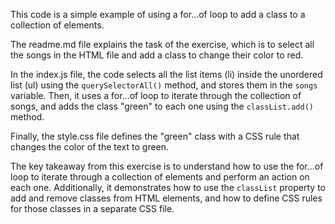 This code is a simple example of using a for...of loop to add a class to a collection of elements.

The readme.md file explains the task of the exercise, which is to select all the songs in the HTML file and add a class to change their color to red.

In the index.js file, the code selects all the list items (li) inside the unordered list (ul) using the `querySelectorAll()` method, and stores them in the `songs` variable. Then, it uses a for...of loop to iterate through the collection of songs, and adds the class "green" to each one using the `classList.add()` method.

Finally, the style.css file defines the "green" class with a CSS rule that changes the color of the text to green.

The key takeaway from this exercise is to understand how to use the for...of loop to iterate through a collection of elements and perform an action on each one. Additionally, it demonstrates how to use the `classList` property to add and remove classes from HTML elements, and how to define CSS rules for those classes in a separate CSS file.